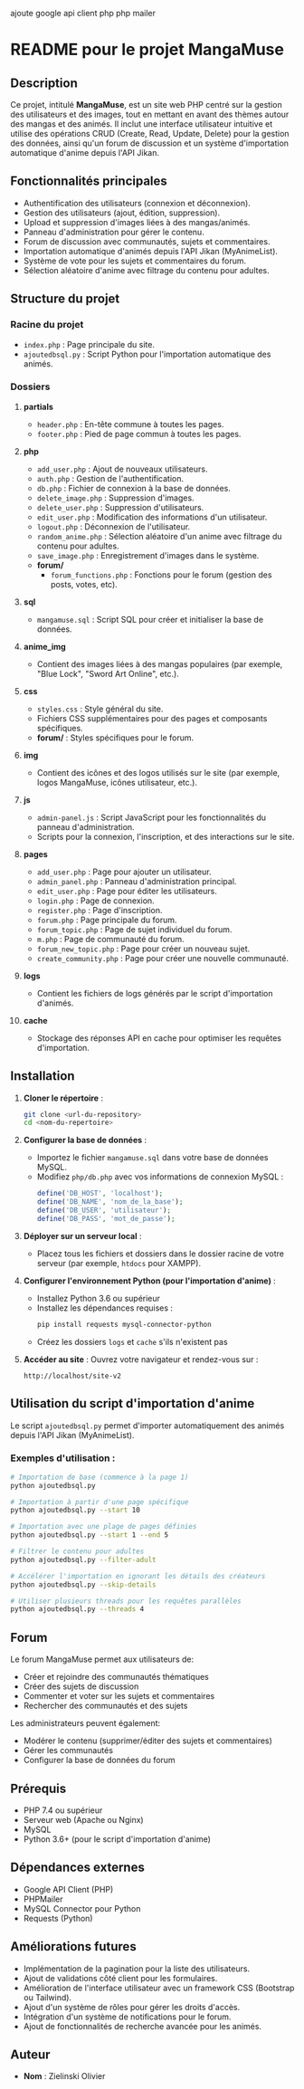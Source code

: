 ajoute google api client php
php mailer

# README pour le projet MangaMuse

## Description
Ce projet, intitulé **MangaMuse**, est un site web PHP centré sur la gestion des utilisateurs et des images, tout en mettant en avant des thèmes autour des mangas et des animés. Il inclut une interface utilisateur intuitive et utilise des opérations CRUD (Create, Read, Update, Delete) pour la gestion des données, ainsi qu'un forum de discussion et un système d'importation automatique d'anime depuis l'API Jikan.

## Fonctionnalités principales
- Authentification des utilisateurs (connexion et déconnexion).
- Gestion des utilisateurs (ajout, édition, suppression).
- Upload et suppression d'images liées à des mangas/animés.
- Panneau d'administration pour gérer le contenu.
- Forum de discussion avec communautés, sujets et commentaires.
- Importation automatique d'animés depuis l'API Jikan (MyAnimeList).
- Système de vote pour les sujets et commentaires du forum.
- Sélection aléatoire d'anime avec filtrage du contenu pour adultes.

## Structure du projet

### Racine du projet
- `index.php` : Page principale du site.
- `ajoutedbsql.py` : Script Python pour l'importation automatique des animés.

### Dossiers
1. **partials**
   - `header.php` : En-tête commune à toutes les pages.
   - `footer.php` : Pied de page commun à toutes les pages.

2. **php**
   - `add_user.php` : Ajout de nouveaux utilisateurs.
   - `auth.php` : Gestion de l'authentification.
   - `db.php` : Fichier de connexion à la base de données.
   - `delete_image.php` : Suppression d'images.
   - `delete_user.php` : Suppression d'utilisateurs.
   - `edit_user.php` : Modification des informations d'un utilisateur.
   - `logout.php` : Déconnexion de l'utilisateur.
   - `random_anime.php` : Sélection aléatoire d'un anime avec filtrage du contenu pour adultes.
   - `save_image.php` : Enregistrement d'images dans le système.
   - **forum/**
     - `forum_functions.php` : Fonctions pour le forum (gestion des posts, votes, etc).

3. **sql**
   - `mangamuse.sql` : Script SQL pour créer et initialiser la base de données.

4. **anime_img**
   - Contient des images liées à des mangas populaires (par exemple, "Blue Lock", "Sword Art Online", etc.).

5. **css**
   - `styles.css` : Style général du site.
   - Fichiers CSS supplémentaires pour des pages et composants spécifiques.
   - **forum/** : Styles spécifiques pour le forum.

6. **img**
   - Contient des icônes et des logos utilisés sur le site (par exemple, logos MangaMuse, icônes utilisateur, etc.).

7. **js**
   - `admin-panel.js` : Script JavaScript pour les fonctionnalités du panneau d'administration.
   - Scripts pour la connexion, l'inscription, et des interactions sur le site.

8. **pages**
   - `add_user.php` : Page pour ajouter un utilisateur.
   - `admin_panel.php` : Panneau d'administration principal.
   - `edit_user.php` : Page pour éditer les utilisateurs.
   - `login.php` : Page de connexion.
   - `register.php` : Page d'inscription.
   - `forum.php` : Page principale du forum.
   - `forum_topic.php` : Page de sujet individuel du forum.
   - `m.php` : Page de communauté du forum.
   - `forum_new_topic.php` : Page pour créer un nouveau sujet.
   - `create_community.php` : Page pour créer une nouvelle communauté.

9. **logs**
   - Contient les fichiers de logs générés par le script d'importation d'animés.
   
10. **cache**
    - Stockage des réponses API en cache pour optimiser les requêtes d'importation.

## Installation

1. **Cloner le répertoire** :
   ```bash
   git clone <url-du-repository>
   cd <nom-du-repertoire>
   ```

2. **Configurer la base de données** :
   - Importez le fichier `mangamuse.sql` dans votre base de données MySQL.
   - Modifiez `php/db.php` avec vos informations de connexion MySQL :
     ```php
     define('DB_HOST', 'localhost');
     define('DB_NAME', 'nom_de_la_base');
     define('DB_USER', 'utilisateur');
     define('DB_PASS', 'mot_de_passe');
     ```

3. **Déployer sur un serveur local** :
   - Placez tous les fichiers et dossiers dans le dossier racine de votre serveur (par exemple, `htdocs` pour XAMPP).

4. **Configurer l'environnement Python (pour l'importation d'anime)** :
   - Installez Python 3.6 ou supérieur
   - Installez les dépendances requises :
     ```bash
     pip install requests mysql-connector-python
     ```
   - Créez les dossiers `logs` et `cache` s'ils n'existent pas

5. **Accéder au site** :
   Ouvrez votre navigateur et rendez-vous sur :
   ```
   http://localhost/site-v2
   ```

## Utilisation du script d'importation d'anime

Le script `ajoutedbsql.py` permet d'importer automatiquement des animés depuis l'API Jikan (MyAnimeList).

### Exemples d'utilisation :

```bash
# Importation de base (commence à la page 1)
python ajoutedbsql.py

# Importation à partir d'une page spécifique
python ajoutedbsql.py --start 10

# Importation avec une plage de pages définies
python ajoutedbsql.py --start 1 --end 5

# Filtrer le contenu pour adultes
python ajoutedbsql.py --filter-adult

# Accélérer l'importation en ignorant les détails des créateurs
python ajoutedbsql.py --skip-details

# Utiliser plusieurs threads pour les requêtes parallèles
python ajoutedbsql.py --threads 4
```

## Forum

Le forum MangaMuse permet aux utilisateurs de:
- Créer et rejoindre des communautés thématiques
- Créer des sujets de discussion
- Commenter et voter sur les sujets et commentaires
- Rechercher des communautés et des sujets

Les administrateurs peuvent également:
- Modérer le contenu (supprimer/éditer des sujets et commentaires)
- Gérer les communautés
- Configurer la base de données du forum

## Prérequis
- PHP 7.4 ou supérieur
- Serveur web (Apache ou Nginx)
- MySQL
- Python 3.6+ (pour le script d'importation d'anime)

## Dépendances externes
- Google API Client (PHP)
- PHPMailer
- MySQL Connector pour Python
- Requests (Python)

## Améliorations futures
- Implémentation de la pagination pour la liste des utilisateurs.
- Ajout de validations côté client pour les formulaires.
- Amélioration de l'interface utilisateur avec un framework CSS (Bootstrap ou Tailwind).
- Ajout d'un système de rôles pour gérer les droits d'accès.
- Intégration d'un système de notifications pour le forum.
- Ajout de fonctionnalités de recherche avancée pour les animés.

## Auteur
- **Nom** : Zielinski Olivier
